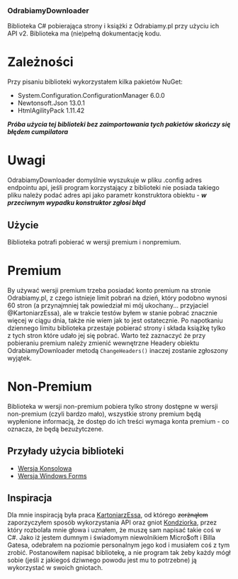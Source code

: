 ### OdrabiamyDownloader
Biblioteka C# pobierająca strony i książki z Odrabiamy.pl przy użyciu ich API v2.
Biblioteka ma (nie)pełną dokumentację kodu.
# Zależności
Przy pisaniu biblioteki wykorzystałem kilka pakietów NuGet:
- System.Configuration.ConfigurationManager 6.0.0
- Newtonsoft.Json 13.0.1
- HtmlAgilityPack 1.11.42

***Próba użycia tej biblioteki bez zaimportowania tych pakietów skończy się błędem cumpilatora***
# Uwagi 
OdrabiamyDownloader domyślnie wyszukuje w pliku .config adres endpointu api, jeśli program korzystający z biblioteki
nie posiada takiego pliku należy podać adres api jako parametr konstruktora obiektu - ***w przeciwnym wypadku konstruktor zgłosi błąd***
## Użycie
Biblioteka potrafi pobierać w wersji premium i nonpremium.
# Premium
By używać wersji premium trzeba posiadać konto premium na stronie Odrabiamy.pl, z czego
istnieje limit pobrań na dzień, który podobno wynosi 60 stron (a przynajmniej tak powiedział mi mój ukochany... przyjaciel @KartoniarzEssa), 
ale w trakcie testów byłem w stanie pobrać znacznie więcej w ciągu dnia, także nie wiem jak to jest ostatecznie. 
Po napotkaniu dziennego limitu biblioteka przestaje pobierać strony i składa książkę tylko z tych stron które udało jej się pobrać.
Warto też zaznaczyć że przy pobieraniu premium należy zmienić wewnętrzne Headery obiektu OdrabiamyDownloader metodą ```ChangeHeaders()```
inaczej zostanie zgłoszony wyjątek.
# Non-Premium
Biblioteka w wersji non-premium pobiera tylko strony dostępne w wersji non-premium (czyli bardzo mało), wszystkie strony premium
będą wypłenione informacją, że dostęp do ich treści wymaga konta premium - co oznacza, że będą bezużytczene.
## Przyłady użycia biblioteki
- [Wersja Konsolowa](https://github.com/JakubCygaro/OdrabiamyDownloaderConsole)
- [Wersja Windows Forms](https://github.com/JakubCygaro/OdrabiamyDownloaderForms)
## Inspiracja
Dla mnie inspiracją była praca [KartoniarzEssa](https://github.com/KartoniarzEssa/BetterOdrabiamyDownloader), od którego ~~zerżnąłem~~ zaporzyczyłem
sposób wykorzystania API oraz gniot [Kondziorka](https://github.com/konrad11901/OdrabiamyDownloader), przez który rozbolała mnie głowa i uznałem,
że muszę sam napisać takie coś w C#. Jako iż jestem dumnym i świadomym niewolnikiem Micro$oft i Billa Gatesa, odebrałem na poziomie personalnym
jego kod i musiałem coś z tym zrobić. Postanowiłem napisać bibliotekę, a nie program tak żeby każdy mógł sobie (jeśli z jakiegoś dziwnego powodu jest mu to potrzebne)
ją wykorzystać w swoich gniotach.
